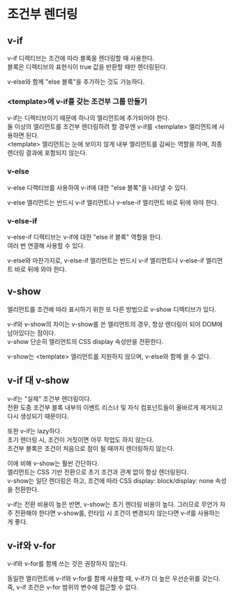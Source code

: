 # 조건부 렌더링

## v-if

v-if 디렉티브는 조건에 따라 블록을 렌더링할 때 사용한다.  
블록은 디렉티브의 표현식이 true 값을 반환할 때만 렌더링된다.

v-else와 함께 "else 블록"을 추가하는 것도 가능하다.

### \<template>에 v-if를 갖는 조건부 그룹 만들기

v-if는 디렉티브이기 때문에 하나의 엘리먼트에 추가되어야 한다.  
둘 이상의 엘리먼트를 조건부 렌더링하려 할 경우엔 v-if를 \<template> 엘리먼트에 사용하면 된다.  
\<template> 엘리먼트는 눈에 보이지 않게 내부 엘리먼트를 감싸는 역할을 하며, 최종 렌더링 결과에 포함되지 않는다.

### v-else

v-else 디렉티브를 사용하여 v-if에 대한 "else 블록"을 나타낼 수 있다.

v-else 엘리먼트는 반드시 v-if 엘리먼트나 v-else-if 엘리먼트 바로 뒤에 와야 한다.

### v-else-if

v-else-if 디렉티브는 v-if에 대한 "else if 블록" 역할을 한다.  
여러 번 연결해 사용할 수 있다.

v-else와 마찬가지로, v-else-if 엘리먼트는 반드시 v-if 엘리먼트나 v-else-if 엘리먼트 바로 뒤에 와야 한다.

## v-show

엘리먼트를 조건에 따라 표시하기 위한 또 다른 방법으로 v-show 디렉티브가 있다.

v-if와 v-show의 차이는 v-show를 쓴 엘리먼트의 경우, 항상 렌더링이 되어 DOM에 남아있다는 점이다.  
v-show 단순히 엘리먼트의 CSS display 속성만을 전환한다.

v-show는 \<template> 엘리먼트를 지원하지 않으며, v-else와 함께 쓸 수 없다.

## v-if 대 v-show

v-if는 "실제" 조건부 렌더링이다.  
전환 도중 조건부 블록 내부의 이벤트 리스너 및 자식 컴포넌트들이 올바르게 제거되고 다시 생성되기 때문이다.

또한 v-if는 lazy하다.  
초기 렌더링 시, 조건이 거짓이면 아무 작업도 하지 않는다.  
조건부 블록은 조건이 처음으로 참이 될 때까지 렌더링하지 않는다.

이에 비해 v-show는 훨씬 간단하다.  
엘리먼트는 CSS 기반 전환으로 초기 조건과 관계 없이 항상 렌더링된다.  
v-show는 일단 렌더링은 하고, 조건에 따라 CSS display: block/display: none 속성을 전환한다.

v-if는 전환 비용이 높은 반면, v-show는 초기 렌더링 비용이 높다.
그러므로 무언가 자주 전환해야 한다면 v-show를, 런타임 시 조건이 변경되지 않는다면 v-if를 사용하는 게 좋다.

## v-if와 v-for

v-if와 v-for를 함께 쓰는 것은 권장하지 않는다.

동일한 엘리먼트에 v-if와 v-for를 함께 사용할 때, v-if가 더 높은 우선순위를 갖는다.  
즉, v-if 조건은 v-for 범위의 변수에 접근할 수 없다.